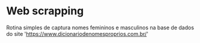 # Web scrapping
Rotina simples de captura nomes femininos e masculinos na base de dados do site 'https://www.dicionariodenomesproprios.com.br/'
